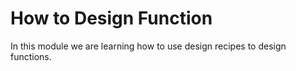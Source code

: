 # How to Design Function

In this module we are learning how to use design recipes to design functions.